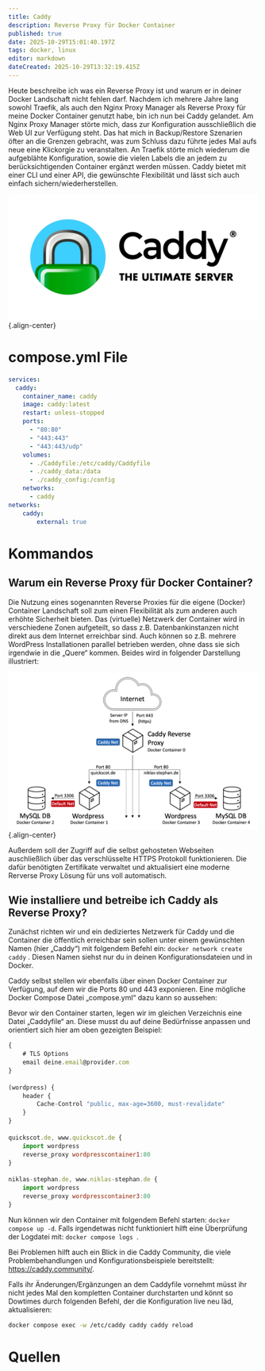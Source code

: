 ```yaml
---
title: Caddy
description: Reverse Proxy für Docker Container
published: true
date: 2025-10-29T15:01:40.197Z
tags: docker, linux
editor: markdown
dateCreated: 2025-10-29T13:32:19.415Z
---
```


Heute beschreibe ich was ein Reverse Proxy ist und warum er in deiner Docker Landschaft nicht fehlen darf.
Nachdem ich mehrere Jahre lang sowohl Traefik, als auch den Nginx Proxy Manager als Reverse Proxy für meine Docker Container genutzt habe, bin ich nun bei Caddy gelandet. Am Nginx Proxy Manager störte mich, dass zur Konfiguration ausschließlich die Web UI zur Verfügung steht. 
Das hat mich in Backup/Restore Szenarien öfter an die Grenzen gebracht, was zum Schluss dazu führte jedes Mal aufs neue eine Klickorgie zu veranstalten. 
An Traefik störte mich wiederum die aufgeblähte Konfiguration, sowie die vielen Labels die an jedem zu berücksichtigenden Container ergänzt 
werden müssen. Caddy bietet mit einer CLI und einer API, die gewünschte Flexibilität und lässt sich auch einfach sichern/wiederherstellen.

![02_caddy-open-graph.jpg](/assets/linux/caddy-docker/02_caddy-open-graph.jpg){.align-center}

# compose.yml File

```yaml
services:
  caddy:
    container_name: caddy
    image: caddy:latest
    restart: unless-stopped
    ports:
      - "80:80"
      - "443:443"
      - "443:443/udp"
    volumes:
      - ./Caddyfile:/etc/caddy/Caddyfile
      - ./caddy_data:/data
      - ./caddy_config:/config
    networks:
      - caddy
networks:
    caddy:
        external: true
```

# Kommandos


## Warum ein Reverse Proxy für Docker Container?

Die Nutzung eines sogenannten Reverse Proxies für die eigene (Docker) Container Landschaft soll zum einen Flexibilität als zum anderen auch erhöhte 
Sicherheit bieten. Das (virtuelle) Netzwerk der Container wird in verschiedene Zonen aufgeteilt, so dass z.B. Datenbankinstanzen nicht direkt aus dem Internet erreichbar sind. Auch können so z.B. mehrere WordPress Installationen parallel betrieben werden, ohne dass sie sich irgendwie in die „Quere“ kommen. Beides wird in folgender Darstellung illustriert:

![Schema](/assets/linux/caddy-docker/01_caddy.png){.align-center}

Außerdem soll der Zugriff auf die selbst gehosteten Webseiten auschließlich über das verschlüsselte 
HTTPS Protokoll funktionieren. Die dafür benötigten Zertifikate verwaltet und aktualisiert eine moderne Rerverse 
Proxy Lösung für uns voll automatisch. 

## Wie installiere und betreibe ich Caddy als Reverse Proxy?

Zunächst richten wir und ein dediziertes Netzwerk für Caddy und die Container die öffentlich erreichbar 
sein sollen unter einem gewünschten Namen (hier „Caddy“) mit folgendem Befehl ein: ```docker network create caddy``` . 
Diesen Namen siehst nur du in deinen Konfigurationsdateien und in Docker.

Caddy selbst stellen wir ebenfalls über einen Docker Container zur Verfügung, auf dem wir die Ports 80 und 443 exponieren. 
Eine mögliche Docker Compose Datei „compose.yml“ dazu kann so aussehen:

Bevor wir den Container starten, legen wir im gleichen Verzeichnis eine Datei „Caddyfile“ an. 
Diese musst du auf deine Bedürfnisse anpassen und orientiert sich hier am oben gezeigten Beispiel:

```js
{
    # TLS Options
    email deine.email@provider.com
}

(wordpress) {
    header {
        Cache-Control "public, max-age=3600, must-revalidate"
    }
}

quickscot.de, www.quickscot.de {
    import wordpress
    reverse_proxy wordpresscontainer1:80
}

niklas-stephan.de, www.niklas-stephan.de {
    import wordpress
    reverse_proxy wordpresscontainer3:80
}
```

Nun können wir den Container mit folgendem Befehl starten: ``` docker compose up -d ```.
Falls irgendetwas nicht funktioniert hilft eine Überprüfung der Logdatei mit: ```docker compose logs ```.

Bei Problemen hilft auch ein Blick in die Caddy Community, die viele Problembehandlungen und Konfigurationsbeispiele 
bereitstellt: https://caddy.community/.

Falls ihr Änderungen/Ergänzungen an dem Caddyfile vornehmt müsst ihr nicht jedes Mal den kompletten Container 
durchstarten und könnt so Dowtimes durch folgenden Befehl, der die Konfiguration live neu läd, aktualisieren:

```bash
docker compose exec -w /etc/caddy caddy caddy reload
```



# Quellen

